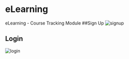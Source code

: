 # eLearning
eLearning - Course Tracking Module
##Sign Up
![signup](https://user-images.githubusercontent.com/34951430/53378642-a0e01c00-3966-11e9-8127-7e085c839061.png)
## Login
![login](https://user-images.githubusercontent.com/34951430/53378591-6eceba00-3966-11e9-838c-cc58e002e3e8.png)
